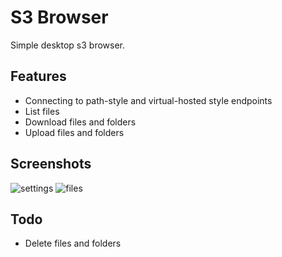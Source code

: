 # S3 Browser

Simple desktop s3 browser.

## Features

- Connecting to path-style and virtual-hosted style endpoints
- List files
- Download files and folders
- Upload files and folders

## Screenshots

![settings](https://github.com/hitslab/s3browser/assets/1733190/35624ac5-343c-4736-955d-1f8c7d8dc9e9)
![files](https://github.com/hitslab/s3browser/assets/1733190/f9973d7d-17c4-4804-ba5d-cfe67c5161f2)

## Todo
- Delete files and folders
